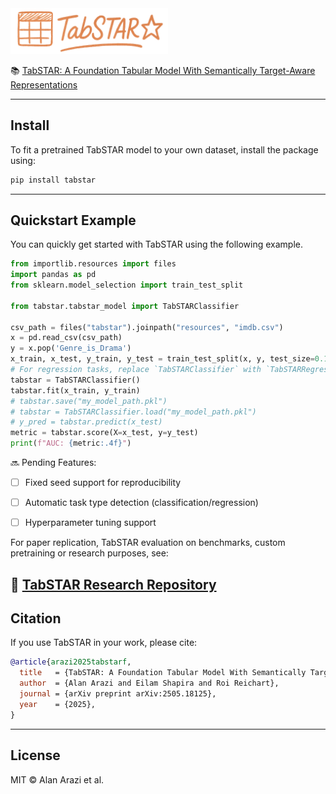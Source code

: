 <img src="https://raw.githubusercontent.com/alanarazi7/TabSTAR/main/figures/tabstar_logo.png" alt="TabSTAR Logo" width="50%">

📚 [TabSTAR: A Foundation Tabular Model With Semantically Target-Aware Representations](https://arxiv.org/abs/2505.18125)

---

## Install

To fit a pretrained TabSTAR model to your own dataset, install the package using:

```bash
pip install tabstar
```
---

## Quickstart Example

You can quickly get started with TabSTAR using the following example.

```python
from importlib.resources import files
import pandas as pd
from sklearn.model_selection import train_test_split

from tabstar.tabstar_model import TabSTARClassifier

csv_path = files("tabstar").joinpath("resources", "imdb.csv")
x = pd.read_csv(csv_path)
y = x.pop('Genre_is_Drama')
x_train, x_test, y_train, y_test = train_test_split(x, y, test_size=0.1)
# For regression tasks, replace `TabSTARClassifier` with `TabSTARRegressor`.
tabstar = TabSTARClassifier()
tabstar.fit(x_train, y_train)
# tabstar.save("my_model_path.pkl")
# tabstar = TabSTARClassifier.load("my_model_path.pkl")
# y_pred = tabstar.predict(x_test)
metric = tabstar.score(X=x_test, y=y_test)
print(f"AUC: {metric:.4f}")
```

🔜 Pending Features:
- [ ] Fixed seed support for reproducibility
- [ ] Automatic task type detection (classification/regression)
- [ ] Hyperparameter tuning support


For paper replication, TabSTAR evaluation on benchmarks, custom pretraining or research purposes, see:

🔗 [TabSTAR Research Repository](https://github.com/alanarazi7/TabSTAR)
---

## Citation

If you use TabSTAR in your work, please cite:

```bibtex
@article{arazi2025tabstarf,
  title   = {TabSTAR: A Foundation Tabular Model With Semantically Target-Aware Representations},
  author  = {Alan Arazi and Eilam Shapira and Roi Reichart},
  journal = {arXiv preprint arXiv:2505.18125},
  year    = {2025},
}
```

---

## License

MIT © Alan Arazi et al.